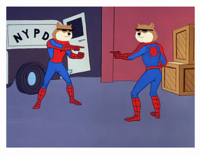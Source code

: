 <p align="center">

<img src="https://raw.githubusercontent.com/dogira/dogira/master/assets/spiderman.jpg"></img>

</p>